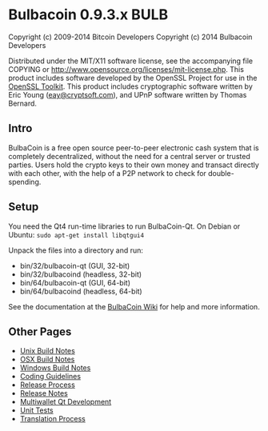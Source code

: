 Bulbacoin 0.9.3.x BULB
====================

Copyright (c) 2009-2014 Bitcoin Developers
Copyright (c) 2014 Bulbacoin Developers

Distributed under the MIT/X11 software license, see the accompanying
file COPYING or http://www.opensource.org/licenses/mit-license.php.
This product includes software developed by the OpenSSL Project for use in the [OpenSSL Toolkit](http://www.openssl.org/). This product includes
cryptographic software written by Eric Young ([eay@cryptsoft.com](mailto:eay@cryptsoft.com)), and UPnP software written by Thomas Bernard.


Intro
---------------------
BulbaCoin is a free open source peer-to-peer electronic cash system that is
completely decentralized, without the need for a central server or trusted
parties.  Users hold the crypto keys to their own money and transact directly
with each other, with the help of a P2P network to check for double-spending.


Setup
---------------------
You need the Qt4 run-time libraries to run BulbaCoin-Qt. On Debian or Ubuntu:
	`sudo apt-get install libqtgui4`

Unpack the files into a directory and run:

- bin/32/bulbacoin-qt (GUI, 32-bit)
- bin/32/bulbacoind (headless, 32-bit)
- bin/64/bulbacoin-qt (GUI, 64-bit)
- bin/64/bulbacoind (headless, 64-bit)

See the documentation at the [BulbaCoin Wiki](http://bulbacoin.info)
for help and more information.


Other Pages
---------------------
- [Unix Build Notes](build-unix.md)
- [OSX Build Notes](build-osx.md)
- [Windows Build Notes](build-msw.md)
- [Coding Guidelines](coding.md)
- [Release Process](release-process.md)
- [Release Notes](release-notes.md)
- [Multiwallet Qt Development](multiwallet-qt.md)
- [Unit Tests](unit-tests.md)
- [Translation Process](translation_process.md)
